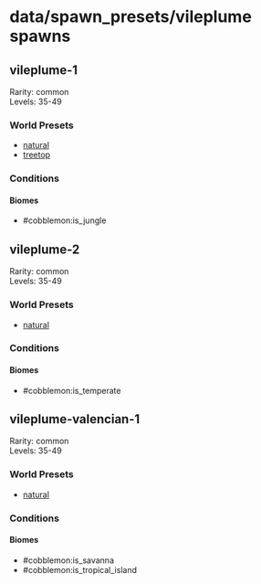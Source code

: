 # data/spawn_presets/vileplume spawns  
  
## vileplume-1  
Rarity: common  
Levels: 35-49  
  
### World Presets  
* [natural](/data/world_presets/natural.md)  
* [treetop](/data/world_presets/treetop.md)  
  
### Conditions  
  
#### Biomes  
  * #cobblemon:is_jungle
  
  
## vileplume-2  
Rarity: common  
Levels: 35-49  
  
### World Presets  
* [natural](/data/world_presets/natural.md)  
  
### Conditions  
  
#### Biomes  
  * #cobblemon:is_temperate
  
  
## vileplume-valencian-1  
Rarity: common  
Levels: 35-49  
  
### World Presets  
* [natural](/data/world_presets/natural.md)  
  
### Conditions  
  
#### Biomes  
  * #cobblemon:is_savanna
  * #cobblemon:is_tropical_island
  
